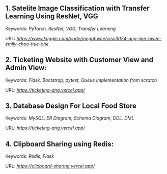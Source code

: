 ## 1. Satelite Image Classification with Transfer Learning Using ResNet, VGG

Keywords: *PyTorch, ResNet, VGG, Transfer Learning*

URL: *https://www.kaggle.com/code/megahwee/cisc3024-ang-jian-hwee-emily-choo-hue-che*

## 2. Ticketing Website with Customer View and Admin View:

Keywords: *Flask, Bootstrap, pytest, Queue Implementation from scratch*

URL: *https://ticketing-ang.vercel.app/*


## 3. Database Design For Local Food Store

Keywords: *MySQL, ER Diagram, Schema Diagram, DDL, DML*

URL: *https://ticketing-ang.vercel.app/*


## 4. Clipboard Sharing using Redis:

Keywords: *Redis, Flask*

URL: *https://clipboard-sharing.vercel.app/*


